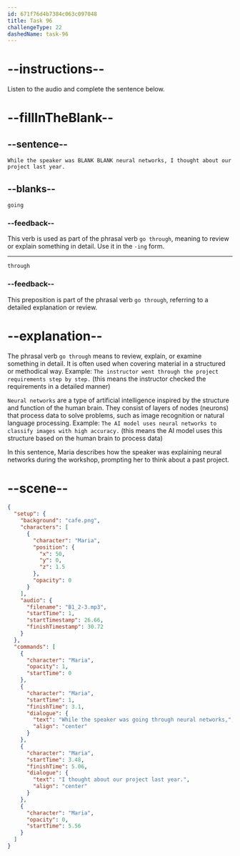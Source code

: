 ```yaml
---
id: 671f76d4b7384c063c097048
title: Task 96
challengeType: 22
dashedName: task-96
---
```


<!-- (Audio) Maria: While the speaker was going through neural networks, I thought about our project last year. -->

# --instructions--

Listen to the audio and complete the sentence below.

# --fillInTheBlank--

## --sentence--

`While the speaker was BLANK BLANK neural networks, I thought about our project last year.`

## --blanks--

`going`

### --feedback--

This verb is used as part of the phrasal verb `go through`, meaning to review or explain something in detail. Use it in the `-ing` form.

---

`through`

### --feedback--

This preposition is part of the phrasal verb `go through`, referring to a detailed explanation or review.

# --explanation--

The phrasal verb `go through` means to review, explain, or examine something in detail. It is often used when covering material in a structured or methodical way. Example: `The instructor went through the project requirements step by step.` (this means the instructor checked the requirements in a detailed manner)  

`Neural networks` are a type of artificial intelligence inspired by the structure and function of the human brain. They consist of layers of nodes (neurons) that process data to solve problems, such as image recognition or natural language processing. Example: `The AI model uses neural networks to classify images with high accuracy.` (this means the AI model uses this structure based on the human brain to process data)

In this sentence, Maria describes how the speaker was explaining neural networks during the workshop, prompting her to think about a past project.

# --scene--

```json
{
  "setup": {
    "background": "cafe.png",
    "characters": [
      {
        "character": "Maria",
        "position": {
          "x": 50,
          "y": 0,
          "z": 1.5
        },
        "opacity": 0
      }
    ],
    "audio": {
      "filename": "B1_2-3.mp3",
      "startTime": 1,
      "startTimestamp": 26.66,
      "finishTimestamp": 30.72
    }
  },
  "commands": [
    {
      "character": "Maria",
      "opacity": 1,
      "startTime": 0
    },
    {
      "character": "Maria",
      "startTime": 1,
      "finishTime": 3.1,
      "dialogue": {
        "text": "While the speaker was going through neural networks,",
        "align": "center"
      }
    },
    {
      "character": "Maria",
      "startTime": 3.48,
      "finishTime": 5.06,
      "dialogue": {
        "text": "I thought about our project last year.",
        "align": "center"
      }
    },
    {
      "character": "Maria",
      "opacity": 0,
      "startTime": 5.56
    }
  ]
}
```
